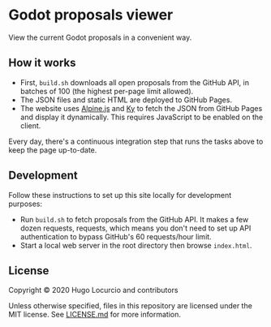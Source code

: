 # Godot proposals viewer

View the current Godot proposals in a convenient way.

## How it works

- First, `build.sh` downloads all open proposals from the GitHub API, in batches
  of 100 (the highest per-page limit allowed).
- The JSON files and static HTML are deployed to GitHub Pages.
- The website uses [Alpine.js](https://github.com/alpinejs/alpine) and
  [Ky](https://github.com/sindresorhus/ky) to fetch the JSON from GitHub Pages
  and display it dynamically. This requires JavaScript to be enabled on the
  client.

Every day, there's a continuous integration step that runs the tasks above to
keep the page up-to-date.

## Development

Follow these instructions to set up this site locally for development purposes:

- Run `build.sh` to fetch proposals from the GitHub API. It makes a few dozen
  requests, requests, which means you don't need to set up API authentication to
  bypass GitHub's 60 requests/hour limit.
- Start a local web server in the root directory then browse `index.html`.

## License

Copyright © 2020 Hugo Locurcio and contributors

Unless otherwise specified, files in this repository are licensed under the
MIT license. See [LICENSE.md](LICENSE.md) for more information.
